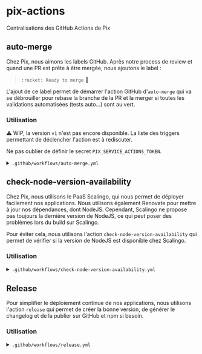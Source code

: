# pix-actions
Centralisations des GitHub Actions de Pix

## auto-merge
Chez Pix, nous aimons les labels GitHub. Après notre process de review et quand une PR est prête à être mergée, nous ajoutons le label :

> `:rocket: Ready to merge` :rocket:

L'ajout de ce label permet de démarrer l'action GitHub d'`auto-merge` qui va se débrouiller pour rebase la branche de la PR et la merger si toutes les validations automatisées (tests auto...) sont au vert.

### Utilisation
:warning: WIP, la version `v1` n'est pas encore disponible.
La liste des triggers permettant de déclencher l'action est à rediscuter.

Ne pas oublier de définir le secret `PIX_SERVICE_ACTIONS_TOKEN`.

<details>
  <summary><code>.github/workflows/auto-merge.yml</code></summary>

```yaml
name: automerge check

on:
  pull_request:
    types:
      - labeled
      - unlabeled
  check_suite:
    types:
      - completed
  status:
    types:
      - success

jobs:
  automerge:
    runs-on: ubuntu-latest
    steps:
      - uses: 1024pix/pix-actions/auto-merge@v0
        with:
          auto_merge_token: "${{ secrets.PIX_SERVICE_ACTIONS_TOKEN }}"

```
</details>

## check-node-version-availability

Chez Pix, nous utilisons le PaaS Scalingo, qui nous permet de déployer facilement nos applications.
Nous utilisons également Renovate pour mettre à jour nos dépendances, dont NodeJS.
Cependant, Scalingo ne propose pas toujours la dernière version de NodeJS,
ce qui peut poser des problèmes lors du build sur Scalingo.

Pour éviter cela, nous utilisons l'action `check-node-version-availability` qui permet de vérifier si la version
de NodeJS est disponible chez Scalingo.

### Utilisation

<details>
  <summary><code>.github/workflows/check-node-version-availability.yml</code></summary>

```yaml
name: Check node version availability on Scalingo

on: [push]

jobs:
  check-node-compatibility:
    runs-on: ubuntu-latest
    steps:
      - name: Checkout Repository
        uses: actions/checkout@v4

      - uses: 1024pix/pix-actions/check-node-version-availability-on-scalingo@v0
```
</details>

## Release

Pour simplifier le déploiement continue de nos applications, nous utilisons l'action `release` qui permet de créer 
la bonne version, de générer le changelog et de la publier sur GitHub et npm si besoin.

### Utilisation

<details>
  <summary><code>.github/workflows/release.yml</code></summary>

```yaml
name: Release

on:
  push:
    branches:
      - main
  repository_dispatch:
    types: [ 'deploy' ]
  workflow_dispatch:

jobs:
  release:
    runs-on: ubuntu-latest
    steps:
      - uses: actions/checkout@v4
        with:
          persist-credentials: false
      
      - uses: 1024pix/pix-actions/release@main
        env:
          GITHUB_TOKEN: ${{ env.GH_TOKEN }} # Use PAT with repo scope, and user related should have admin access if main branch is protected
```


### Configuration 

#### `npmPublish` (optionnel)

Permet de publier la nouvelle version sur npm.

Valeur par défaut : `false`
Nécessite d'ajouter un token NPM dans les secrets GitHub.
Si une tâche de build est nécessaire, elle doit être faite en amont de l'appel de l'action.

```yaml
jobs:
  release:
    runs-on: ubuntu-latest
    steps:
      - uses: actions/checkout@v4
        with:
          persist-credentials: false

      - uses: actions/setup-node@v4
        with:
          node-version: 20

      - run: npm ci
      - run: npm run build
        
      - uses: 1024pix/pix-actions/release@main
        with:
          npmPublish: true
        env:
          GITHUB_TOKEN: ${{ env.GH_TOKEN }} # Use PAT with repo scope, and user related should have admin access if main branch is protected
          NPM_TOKEN: ${{ secrets.NPM_TOKEN }}
```


#### `updateMajorVersion` (optionnel)

Permet de mettre à jour le tag git majeur exemple :  `v1`. Utiliser pour nos pix-actions

Valeur par défault : `false`

```yaml
jobs:
  release:
    runs-on: ubuntu-latest
    steps:
      - uses: actions/checkout@v4
        with:
          persist-credentials: false
      
      - uses: 1024pix/pix-actions/release@main
        with: 
          updateMajorVersion: true
        env:
          GITHUB_TOKEN: ${{ env.GH_TOKEN }} # Use PAT with repo scope, and user related should have admin access if main branch is protected
```
</details>
